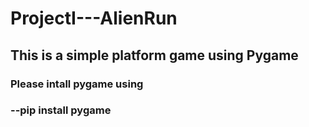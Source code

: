 # ProjectI---AlienRun
## This is a simple platform game using Pygame
### Please intall pygame using 
### --pip install pygame
